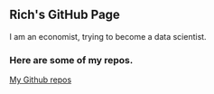 ## Rich's GitHub Page

I am an economist, trying to become a data scientist. 

### Here are some of my repos.

[My Github repos](https://github.com/rpmartin)


